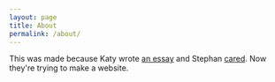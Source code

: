 ```yaml
---
layout: page
title: About
permalink: /about/
---
```


This was made because Katy wrote <a href="https://medium.com/@katylevinson/sexism-in-tech-don-t-ask-me-unless-you-re-ready-to-call-somebody-a-whistleblower-e5d545e547b0">an essay</a> and Stephan <a href="https://twitter.com/stephen_tellis/status/574685477321601024">cared</a>. Now they're trying to make a website.
